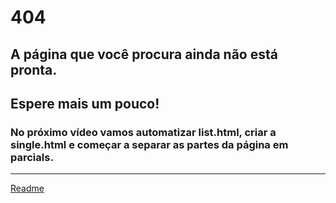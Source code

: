# 404

## A página que você procura ainda não está pronta.



## Espere mais um pouco!

### No próximo vídeo vamos automatizar list.html, criar a single.html e começar a separar as partes da página em parcials.

---

[Readme](./README.md#publicações "index" ) 